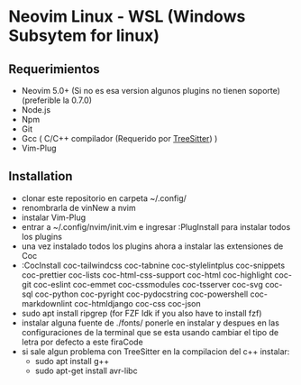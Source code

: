 # Neovim Linux - WSL (Windows Subsytem for linux)

## Requerimientos

- Neovim 5.0+ (Si no es esa version algunos plugins no tienen soporte) (preferible la 0.7.0)
- Node.js
- Npm
- Git
- Gcc ( C/C++ compilador (Requerido por [TreeSitter](https://github.com/nvim-treesitter/nvim-treesitter)) )
- Vim-Plug

## Installation

- clonar este repositorio en carpeta ~/.config/
- renombrarla de vinNew a nvim
- instalar Vim-Plug
- entrar a ~/.config/nvim/init.vim e ingresar :PlugInstall para instalar todos los plugins
- una vez instalado todos los plugins ahora a instalar las extensiones de Coc
- :CocInstall coc-tailwindcss coc-tabnine coc-stylelintplus coc-snippets coc-prettier coc-lists coc-html-css-support coc-html coc-highlight coc-git coc-eslint coc-emmet coc-cssmodules coc-tsserver coc-svg coc-sql coc-python coc-pyright coc-pydocstring coc-powershell coc-markdownlint coc-htmldjango coc-css coc-json
- sudo apt install ripgrep (for FZF Idk if you also have to install fzf)
- instalar alguna fuente de ./fonts/ ponerle en instalar y despues en las configuraciones de la terminal que se esta usando cambiar el tipo de letra por defecto a este firaCode
- si sale algun problema con TreeSitter en la compilacion del c++ instalar:
  - sudo apt install g++
  - sudo apt-get install avr-libc
